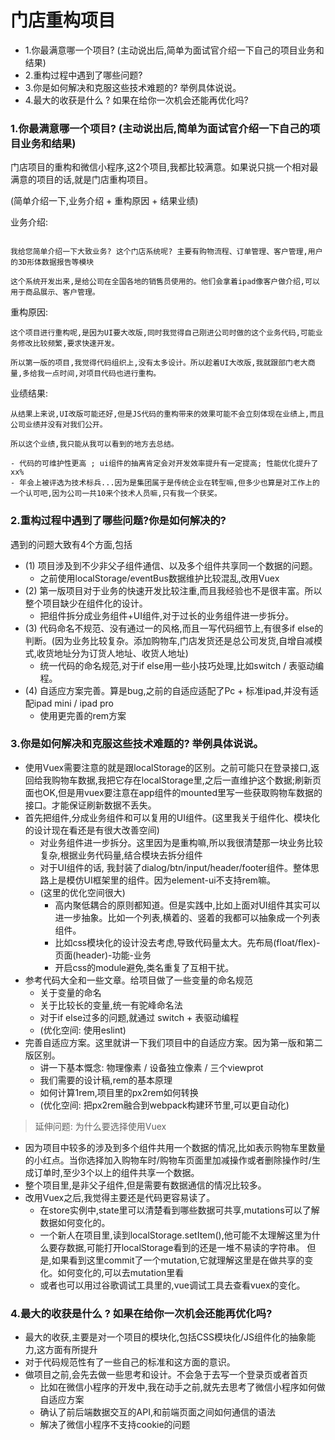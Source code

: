 # 门店重构项目

- 1.你最满意哪一个项目? (主动说出后,简单为面试官介绍一下自己的项目业务和结果)
- 2.重构过程中遇到了哪些问题?
- 3.你是如何解决和克服这些技术难题的? 举例具体说说。
- 4.最大的收获是什么 ? 如果在给你一次机会还能再优化吗?


### 1.你最满意哪一个项目? (主动说出后,简单为面试官介绍一下自己的项目业务和结果)

门店项目的重构和微信小程序,这2个项目,我都比较满意。如果说只挑一个相对最满意的项目的话,就是门店重构项目。

(简单介绍一下,业务介绍 + 重构原因 + 结果业绩)

业务介绍:
```

我给您简单介绍一下大致业务? 这个门店系统呢? 主要有购物流程、订单管理、客户管理,用户的3D形体数据报告等模块

这个系统开发出来,是给公司在全国各地的销售员使用的。他们会拿着ipad像客户做介绍,可以用于商品展示、客户管理。
```
重构原因:
```
这个项目进行重构呢,是因为UI要大改版,同时我觉得自己刚进公司时做的这个业务代码,可能业务修改比较频繁,要求快速开发。

所以第一版的项目,我觉得代码组织上,没有太多设计。所以趁着UI大改版,我就跟部门老大商量,多给我一点时间,对项目代码也进行重构。
```

业绩结果:

```
从结果上来说,UI改版可能还好,但是JS代码的重构带来的效果可能不会立刻体现在业绩上,而且公司业绩并没有对我们公开。

所以这个业绩,我只能从我可以看到的地方去总结。

- 代码的可维护性更高 ; ui组件的抽离肯定会对开发效率提升有一定提高; 性能优化提升了xx%
- 年会上被评选为技术标兵...因为是集团属于是传统企业在转型嘛,但多少也算是对工作上的一个认可吧,因为公司一共10来个技术人员嘛,只有我一个获奖。

```



### 2.重构过程中遇到了哪些问题?你是如何解决的? 

遇到的问题大致有4个方面,包括

- (1) 项目涉及到不少非父子组件通信、以及多个组件共享同一个数据的问题。
    + 之前使用localStorage/eventBus数据维护比较混乱,改用Vuex
- (2) 第一版项目对于业务的快速开发比较注重,而且我经验也不是很丰富。所以整个项目缺少在组件化的设计。
    + 把组件拆分成业务组件+UI组件,对于过长的业务组件进一步拆分。
- (3) 代码命名不规范、没有通过一的风格,而且一写代码细节上,有很多if else的判断。(因为业务比较复杂。添加购物车,门店发货还是总公司发货,自增自减模式,收货地址分为订货人地址、收货人地址)
    + 统一代码的命名规范,对于if else用一些小技巧处理,比如switch / 表驱动编程。
- (4) 自适应方案完善。算是bug,之前的自适应适配了Pc + 标准ipad,并没有适配ipad mini / ipad pro
    + 使用更完善的rem方案
    
    
### 3.你是如何解决和克服这些技术难题的? 举例具体说说。

- 使用Vuex需要注意的就是跟localStorage的区别。之前可能只在登录接口,返回给我购物车数据,我把它存在localStorage里,之后一直维护这个数据;刷新页面也OK,但是用vuex要注意在app组件的mounted里写一些获取购物车数据的接口。才能保证刷新数据不丢失。
- 首先把组件,分成业务组件和可以复用的UI组件。(这里我关于组件化、模块化的设计现在看还是有很大改善空间)
    + 对业务组件进一步拆分。这里因为是重构嘛,所以我很清楚那一块业务比较复杂,根据业务代码量,结合模块去拆分组件
    + 对于UI组件的话, 我封装了dialog/btn/input/header/footer组件。整体思路上是模仿UI框架里的组件。因为element-ui不支持rem嘛。
    + (这里的优化空间很大)
        * 高内聚低耦合的原则都知道。但是实践中,比如上面对UI组件其实可以进一步抽象。比如一个列表,横着的、竖着的我都可以抽象成一个列表组件。
        * 比如css模块化的设计没去考虑,导致代码量太大。先布局(float/flex)-页面(header)-功能-业务
        * 开启css的module避免,类名重复了互相干扰。
- 参考代码大全和一些文章。给项目做了一些变量的命名规范
    + 关于变量的命名
    + 关于比较长的变量,统一有驼峰命名法
    + 对于if else过多的问题,就通过 switch + 表驱动编程
    + (优化空间: 使用eslint)
- 完善自适应方案。这里就讲一下我们项目中的自适应方案。因为第一版和第二版区别。
    + 讲一下基本慨念: 物理像素 / 设备独立像素 / 三个viewprot 
    + 我们需要的设计稿,rem的基本原理
    + 如何计算1rem,项目里的px2rem如何转换
    + (优化空间: 把px2rem融合到webpack构建环节里,可以更自动化)
    


> 延伸问题: 为什么要选择使用Vuex

- 因为项目中较多的涉及到多个组件共用一个数据的情况,比如表示购物车里数量的小红点。当你选择加入购物车时/购物车页面里加减操作或者删除操作时/生成订单时,至少3个以上的组件共享一个数据。
- 整个项目里,是非父子组件,但是需要有数据通信的情况比较多。
- 改用Vuex之后,我觉得主要还是代码更容易读了。
    + 在store实例中,state里可以清楚看到哪些数据可共享,mutations可以了解数据如何变化的。
    + 一个新人在项目里,读到localStorage.setItem(),他可能不太理解这里为什么要存数据,可能打开localStorage看到的还是一堆不易读的字符串。
    但是,如果看到这里commit了一个mutation,它就理解这里是在做共享的变化。如何变化的,可以去mutation里看
    + 或者也可以用过谷歌调试工具里的,vue调试工具去查看vuex的变化。
    

### 4.最大的收获是什么 ? 如果在给你一次机会还能再优化吗?

- 最大的收获,主要是对一个项目的模块化,包括CSS模块化/JS组件化的抽象能力,这方面有所提升
- 对于代码规范性有了一些自己的标准和这方面的意识。
- 做项目之前,会先去做一些思考和设计。不会急于去写一个登录页或者首页
    + 比如在微信小程序的开发中,我在动手之前,就先去思考了微信小程序如何做自适应方案
    + 确认了前后端数据交互的API,和前端页面之间如何通信的语法
    + 解决了微信小程序不支持cookie的问题
